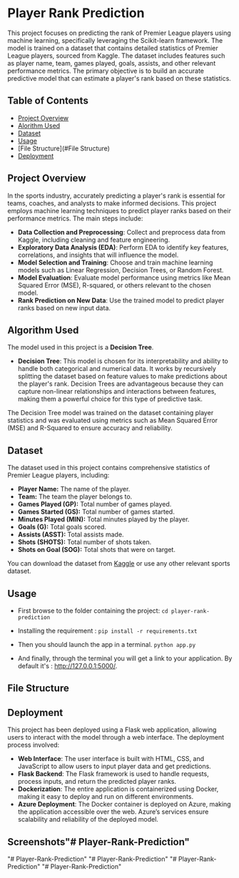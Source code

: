 # Player Rank Prediction

This project focuses on predicting the rank of Premier League players using machine learning, specifically leveraging the Scikit-learn framework. The model is trained on a dataset that contains detailed statistics of Premier League players, sourced from Kaggle. The dataset includes features such as player name, team, games played, goals, assists, and other relevant performance metrics. The primary objective is to build an accurate predictive model that can estimate a player's rank based on these statistics.

## Table of Contents
- [Project Overview](#project-overview)
- [Alorithm Used](#algorithm-used)
- [Dataset](#dataset)
- [Usage](#Usage)
- [File Structure](#File Structure)
- [Deployment](#Deployment)
## Project Overview

In the sports industry, accurately predicting a player's rank is essential for teams, coaches, and analysts to make informed decisions. This project employs machine learning techniques to predict player ranks based on their performance metrics. The main steps include:

- **Data Collection and Preprocessing**: Collect and preprocess data from Kaggle, including cleaning and feature engineering.
- **Exploratory Data Analysis (EDA)**: Perform EDA to identify key features, correlations, and insights that will influence the model.
- **Model Selection and Training**: Choose and train machine learning models such as Linear Regression, Decision Trees, or Random Forest.
- **Model Evaluation**: Evaluate model performance using metrics like Mean Squared Error (MSE), R-squared, or others relevant to the chosen model.
- **Rank Prediction on New Data**: Use the trained model to predict player ranks based on new input data.
## Algorithm Used
The model used in this project is a **Decision Tree**. 

- **Decision Tree**: This model is chosen for its interpretability and ability to handle both categorical and numerical data. It works by recursively splitting the dataset based on feature values to make predictions about the player's rank. Decision Trees are advantageous because they can capture non-linear relationships and interactions between features, making them a powerful choice for this type of predictive task.

The Decision Tree model was trained on the dataset containing player statistics and was evaluated using metrics such as Mean Squared Error (MSE) and R-Squared to ensure accuracy and reliability.
## Dataset

The dataset used in this project contains comprehensive statistics of Premier League players, including:

- **Player Name:** The name of the player.
- **Team:** The team the player belongs to.
- **Games Played (GP):** Total number of games played.
- **Games Started (GS):** Total number of games started.
- **Minutes Played (MIN):** Total minutes played by the player.
- **Goals (G):** Total goals scored.
- **Assists (ASST):** Total assists made.
- **Shots (SHOTS):** Total number of shots taken.
- **Shots on Goal (SOG):** Total shots that were on target.

You can download the dataset from [Kaggle](https://www.kaggle.com) or use any other relevant sports dataset.

## Usage
* First browse to the folder containing the project:
`cd player-rank-prediction`
* Installing the requirement :
`pip install -r requirements.txt`
* Then you should launch the app in a terminal.
`python app.py`

* And finally, through the terminal you will get a link to your application. By default it's : http://127.0.0.1:5000/.
## File Structure
## Deployment
This project has been deployed using a Flask web application, allowing users to interact with the model through a web interface. The deployment process involved:
* **Web Interface**: The user interface is built with HTML, CSS, and JavaScript to allow users to input player data and get predictions.
* **Flask Backend**: The Flask framework is used to handle requests, process inputs, and return the predicted player ranks.
* **Dockerization**: The entire application is containerized using Docker, making it easy to deploy and run on different environments.
* **Azure Deployment**: The Docker container is deployed on Azure, making the application accessible over the web. Azure’s services ensure scalability and reliability of the deployed model.
## Screenshots"# Player-Rank-Prediction" 
"# Player-Rank-Prediction" 
"# Player-Rank-Prediction" 
"# Player-Rank-Prediction" 
"# Player-Rank-Prediction" 
